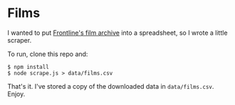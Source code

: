Films
=====

I wanted to put [Frontline's film archive](http://www.pbs.org/wgbh/pages/frontline/view/) into a spreadsheet, so I wrote a little scraper.

To run, clone this repo and:

    $ npm install
    $ node scrape.js > data/films.csv

That's it. I've stored a copy of the downloaded data in `data/films.csv`. Enjoy.